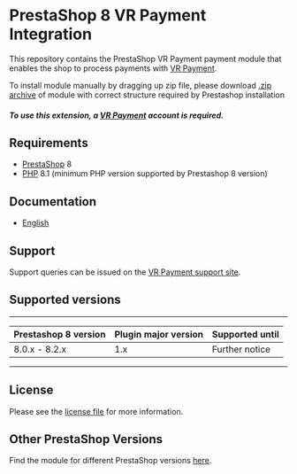 # PrestaShop 8 VR Payment Integration
This repository contains the PrestaShop VR Payment payment module that enables the shop to process payments with [VR Payment](https://www.vr-payment.de/).

To install module manually by dragging up zip file, please download [.zip archive](@WalleeDocPath(/vrpayment.zip)) of module with correct structure required by Prestashop installation

##### To use this extension, a [VR Payment](https://gateway.vr-payment.de/user/login) account is required.

## Requirements

* [PrestaShop](https://www.prestashop.com/) 8
* [PHP](http://php.net/) 8.1 (minimum PHP version supported by Prestashop 8 version)

## Documentation

* [English](https://docs.plugin-documentation.vr-payment.de/vr-payment/prestashop/1.0.12/docs/en/documentation.html)

## Support

Support queries can be issued on the [VR Payment support site](https://www.vr-payment.de/hotline).

## Supported versions

____________________________________________________________________________
| Prestashop 8 version   | Plugin major version   | Supported until        |
|------------------------|------------------------|------------------------|
| 8.0.x - 8.2.x          | 1.x                    | Further notice         |
----------------------------------------------------------------------------

## License

Please see the [license file](@WalleeRepoPath(/LICENSE)) for more information.

## Other PrestaShop Versions

Find the module for different PrestaShop versions [here](../../../prestashop).
